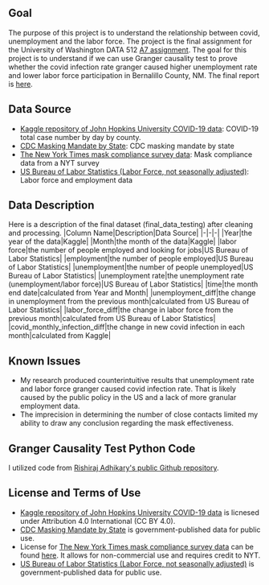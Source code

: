 ## Goal
The purpose of this project is to understand the relationship between covid, unemployment and the labor force. The project is the final assignment for the University of Washington DATA 512 [A7 assignment](https://docs.google.com/document/d/1nT1V8I-RLQN3ZxCjpF6Mse9w7-dP1_s1nnW7MfIevgk/edit#heading=h.cb9wthtz43qg). The goal for this project is to understand if we can use Granger causality test to prove whether the covid infection rate granger caused higher unemployment rate and lower labor force participation in Bernalillo County, NM. The final report is [here](https://docs.google.com/document/d/1cNug9Q91fM6t2z4gtcAEJCnU4c0hrTZeq5TK1WS80GU/edit?usp=sharing).


## Data Source
- [Kaggle repository of John Hopkins University COVID-19 data](https://www.kaggle.com/antgoldbloom/covid19-data-from-john-hopkins-university?select=RAW_us_confirmed_cases.csv): COVID-19 total case number by day by county.
- [CDC Masking Mandate by State](https://data.cdc.gov/Policy-Surveillance/U-S-State-and-Territorial-Public-Mask-Mandates-Fro/62d6-pm5i): CDC masking mandate by state
- [The New York Times mask compliance survey data](https://github.com/nytimes/covid-19-data/tree/master/mask-use): Mask compliance data from a NYT survey
- [US Bureau of Labor Statistics (Labor Force, not seasonally adjusted)](https://data.bls.gov/timeseries/LAUMT351074000000004?amp%253bdata_tool=XGtable&output_view=data&include_graphs=true): Labor force and employment data


## Data Description


Here is a description of the final dataset (final_data_testing) after cleaning and processing.
|Column Name|Description|Data Source|
|-|-|-|
|Year|the year of the data|Kaggle|
|Month|the month of the data|Kaggle|
|labor force|the number of people employed and looking for jobs|US Bureau of Labor Statistics|
|employment|the number of people employed|US Bureau of Labor Statistics|
|unemployment|the number of people unemployed|US Bureau of Labor Statistics|
|unemployment rate|the unemployment rate (unemployment/labor force)|US Bureau of Labor Statistics|
|time|the month end date|calculated from Year and Month|
|unemployment_diff|the change in unemployment from the previous month|calculated from US Bureau of Labor Statistics|
|labor_force_diff|the change in labor force from the previous month|calculated from US Bureau of Labor Statistics|
|covid_monthly_infection_diff|the change in new covid infection in each month|calculated from Kaggle|


## Known Issues
- My research produced counterintuitive results that unemployment rate and labor force granger caused covid infection rate. That is likely caused by the public policy in the US and a lack of more granular employment data.
- The imprecision in determining the number of close contacts limited my ability to draw any conclusion regarding the mask effectiveness.


## Granger Causality Test Python Code
I utilized code from [Rishiraj Adhikary's public Github repository](https://rishi-a.github.io/2020/05/25/granger-causality.html).


## License and Terms of Use
- [Kaggle repository of John Hopkins University COVID-19 data](https://www.kaggle.com/antgoldbloom/covid19-data-from-john-hopkins-university?select=RAW_us_confirmed_cases.csv) is licnesed under Attribution 4.0 International (CC BY 4.0).
- [CDC Masking Mandate by State](https://data.cdc.gov/Policy-Surveillance/U-S-State-and-Territorial-Public-Mask-Mandates-Fro/62d6-pm5i) is government-published data for public use.
- License for [The New York Times mask compliance survey data](https://github.com/nytimes/covid-19-data/tree/master/mask-use) can be found [here](https://github.com/nytimes/covid-19-data/blob/master/LICENSE). It allows for non-commercial use and requires credit to NYT. 
- [US Bureau of Labor Statistics (Labor Force, not seasonally adjusted)](https://data.bls.gov/timeseries/LAUMT351074000000004?amp%253bdata_tool=XGtable&output_view=data&include_graphs=true) is government-published data for public use.
